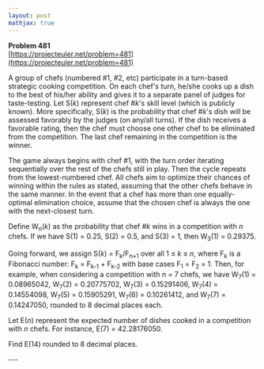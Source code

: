```yaml
---
layout: post
mathjax: true
---
```

**Problem 481**  
[https://projecteuler.net/problem=481](https://projecteuler.net/problem=481)

<p>A group of chefs (numbered #1, #2, etc) participate in a turn-based strategic cooking competition. On each chef's turn, he/she cooks up a dish to the best of his/her ability and gives it to a separate panel of judges for taste-testing. Let S(<var>k</var>) represent chef #<var>k</var>'s skill level (which is publicly known). More specifically, S(<var>k</var>) is the probability that chef #<var>k</var>'s dish will be assessed favorably by the judges (on any/all turns). If the dish receives a favorable rating, then the chef must choose one other chef to be eliminated from the competition. The last chef remaining in the competition is the winner.</p>

<p>The game always begins with chef #1, with the turn order iterating sequentially over the rest of the chefs still in play. Then the cycle repeats from the lowest-numbered chef. All chefs aim to optimize their chances of winning within the rules as stated, assuming that the other chefs behave in the same manner. In the event that a chef has more than one equally-optimal elimination choice, assume that the chosen chef is always the one with the next-closest turn.</p>

<p>Define W<sub>n</sub>(<var>k</var>) as the probability that chef #<var>k</var> wins in a competition with <var>n</var> chefs. If we have S(1) = 0.25, S(2) = 0.5, and S(3) = 1, then W<sub>3</sub>(1) = 0.29375.</p>

<p>Going forward, we assign S(<var>k</var>) = F<sub>k</sub>/F<sub>n+1</sub> over all 1 ≤ <var>k</var> ≤ <var>n</var>, where F<sub>k</sub> is a Fibonacci number: F<sub>k</sub> = F<sub>k-1</sub> + F<sub>k-2</sub> with base cases F<sub>1</sub> = F<sub>2</sub> = 1. Then, for example, when considering a competition with <var>n</var> = 7 chefs, we have W<sub>7</sub>(1) = 0.08965042, W<sub>7</sub>(2) = 0.20775702, W<sub>7</sub>(3) = 0.15291406, W<sub>7</sub>(4) = 0.14554098, W<sub>7</sub>(5) = 0.15905291, W<sub>7</sub>(6) = 0.10261412, and W<sub>7</sub>(7) = 0.14247050, rounded to 8 decimal places each.</p>

<p>Let E(<var>n</var>) represent the expected number of dishes cooked in a competition with <var>n</var> chefs. For instance, E(7) = 42.28176050.</p>

<p>Find E(14) rounded to 8 decimal places.</p>
---
